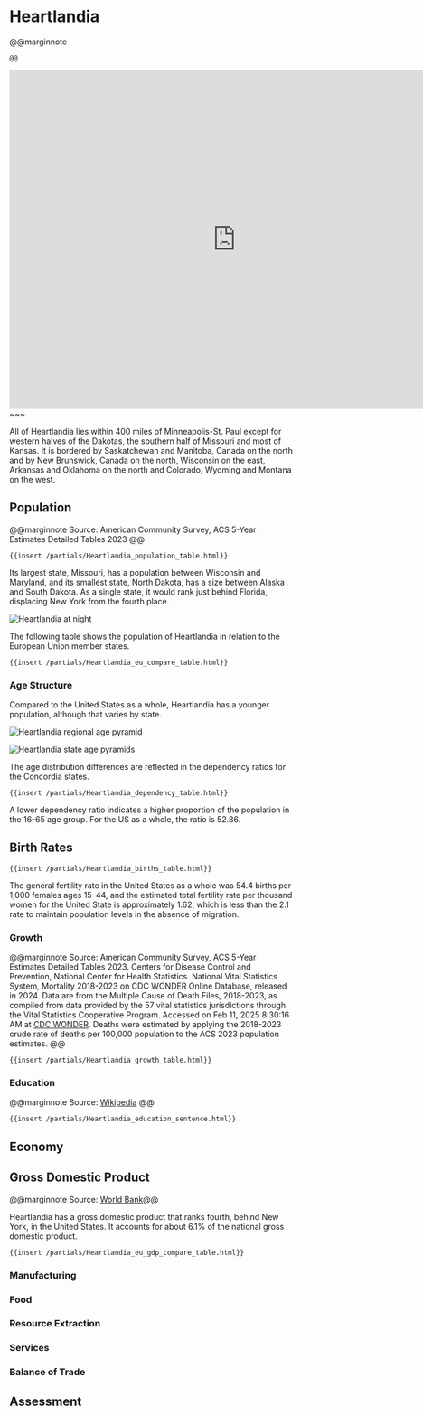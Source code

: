 # Heartlandia

@@marginnote
~~~<img src="/img/heart.png" style="width: 100%; display: block;">~~~
@@

~~~
<iframe 
	src="https://njal.s3.us-west-2.amazonaws.com/Minneapolis.html" 
	title="Minneapolis area map" 
	width="800" 
	height="600" 
	frameborder="0" 
	scrolling="yes">
</iframe>
~~~

All of Heartlandia lies within 400 miles of Minneapolis-St. Paul except for western halves of the Dakotas, the southern half of Missouri and most of Kansas.  It is bordered by Saskatchewan and Manitoba, Canada on the north and by New Brunswick, Canada on the north, Wisconsin on the east, Arkansas and Oklahoma on the north and Colorado, Wyoming and Montana on the west.
## Population

@@marginnote
Source: American Community Survey, ACS 5-Year Estimates Detailed Tables 2023
@@


~~~
{{insert /partials/Heartlandia_population_table.html}}	
~~~

Its largest state, Missouri, has a population between Wisconsin and Maryland, and its smallest state, North Dakota, has a size between Alaska and South Dakota. As a single state, it would rank just behind Florida, displacing New York from the fourth place.

![Heartlandia at night](/img/heartland_at_night.png)

The following table shows the population of Heartlandia in relation to the European Union member states.

~~~
{{insert /partials/Heartlandia_eu_compare_table.html}}	 
~~~

### Age Structure

Compared to the United States as a whole, Heartlandia has a younger population, although that varies by state.

![Heartlandia regional age pyramid](/img/Heartlandia_Age_Pyramid.png)


![Heartlandia state age pyramids](/img/Heartlandia_states_age_pyramids.png)

The age distribution differences are reflected in the dependency ratios for the  Concordia states.

~~~
{{insert /partials/Heartlandia_dependency_table.html}}	
~~~

A lower dependency ratio indicates a higher proportion of the population in the 16-65 age group. For the US as a whole, the ratio is 52.86.


## Birth Rates

~~~
{{insert /partials/Heartlandia_births_table.html}}	 
~~~

The general fertility rate in the United States as a whole was 54.4 births per 1,000 females ages 15–44, and the estimated total fertility rate per thousand women for the United State is approximately 1.62, which is less than the 2.1 rate to maintain population levels in the absence of migration.

### Growth

@@marginnote
Source: American Community Survey, ACS 5-Year Estimates Detailed Tables 2023. Centers for Disease Control and Prevention, National Center for Health Statistics. National Vital Statistics System, Mortality 2018-2023 on CDC WONDER Online Database, released in 2024. Data are from the Multiple Cause of Death Files, 2018-2023, as compiled from data provided by the 57 vital statistics jurisdictions through the Vital Statistics Cooperative Program. Accessed on Feb 11, 2025 8:30:16 AM at [CDC WONDER](http://wonder.cdc.gov/ucd-icd10-expanded.html). Deaths were estimated by applying the 2018-2023 crude rate of deaths per 100,000 population to the ACS 2023 population estimates.
@@

~~~
{{insert /partials/Heartlandia_growth_table.html}}	 
~~~

### Education

@@marginnote
Source: [Wikipedia](https://www.wikiwand.com/en/articles/List_of_U.S._states_and_territories_by_educational_attainment)
@@

~~~
{{insert /partials/Heartlandia_education_sentence.html}}	 
~~~



## Economy

## Gross Domestic Product

@@marginnote Source: [World Bank](https://data.worldbank.org/indicator/NY.GDP.MKTP.CD)@@

Heartlandia has a gross domestic product that ranks fourth, behind New York, in the United States. It accounts for about 6.1% of the national gross domestic product. 


~~~
{{insert /partials/Heartlandia_eu_gdp_compare_table.html}}	 
~~~


### Manufacturing
### Food
### Resource Extraction
### Services
### Balance of Trade

## Assessment
	
